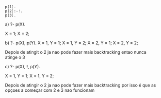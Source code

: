 ```
p(1).
p(2):-!.
p(3).
```
a) ?- p(X).

X = 1;
X = 2;


b) ?- p(X), p(Y).
X = 1, Y = 1;
X = 1, Y = 2;
X = 2, Y = 1;
X = 2, Y = 2;

Depois de atingit o 2 ja nao pode fazer mais backtracking entao nunca atinge o 3


c) ?- p(X), !, p(Y). 

X = 1, Y = 1;
X = 1, Y = 2;


Depois de atingir o 2 ja nao pode fazer mais backtracking por isso é que as opçoes a começar com 2 e 3 nao funcionam 